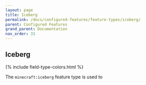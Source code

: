 ```yaml
---
layout: page
title: Iceberg
permalink: /docs/configured-features/feature-types/iceberg/
parent: Configured Features
grand_parent: Documentation
nav_order: 31
---
```


## Iceberg

<head>
    {% include field-type-colors.html %}
</head>

The `minecraft:iceberg` feature type is used to
    